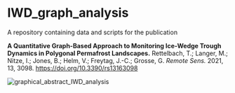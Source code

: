 # IWD_graph_analysis
A repository containing data and scripts for the publication 

**A Quantitative Graph-Based Approach to Monitoring Ice-Wedge Trough Dynamics in Polygonal Permafrost Landscapes.**
Rettelbach, T.; Langer, M.; Nitze, I.; Jones, B.; Helm, V.; Freytag, J.-C.; Grosse, G.
_Remote Sens._ 2021, 13, 3098. https://doi.org/10.3390/rs13163098

![graphical_abstract_IWD_analysis](https://user-images.githubusercontent.com/40014163/128493596-35c15cca-0405-4c83-9ea8-c23401cf83c3.png)
